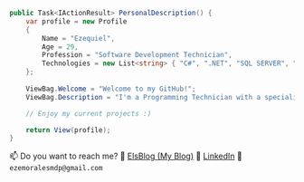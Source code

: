 ```csharp
public Task<IActionResult> PersonalDescription() {
    var profile = new Profile
    {
        Name = "Ezequiel",
        Age = 29,
        Profession = "Software Development Technician",
        Technologies = new List<string> { "C#", ".NET", "SQL SERVER", "JAVASCRIPT", "AND MORE..." }
    };
    
    ViewBag.Welcome = "Welcome to my GitHub!";
    ViewBag.Description = "I'm a Programming Technician with a specialization in .NET technologies.";

    // Enjoy my current projects :)

    return View(profile);
}
```
📫 Do you want to reach me? :link: [ElsBlog (My Blog)](https://www.elsblog.com.ar/) :link: [LinkedIn](https://www.linkedin.com/in/ezemoralesmdp/) :email: `ezemoralesmdp@gmail.com`  
